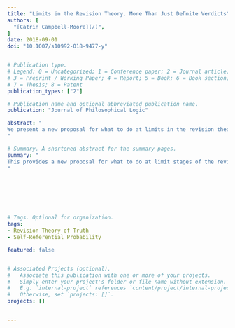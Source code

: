 ```yaml
---
title: "Limits in the Revision Theory. More Than Just Deﬁnite Verdicts"
authors: [
  "[Catrin Campbell-Moore](/)",
]
date: 2018-09-01
doi: "10.1007/s10992-018-9477-y"


# Publication type.
# Legend: 0 = Uncategorized; 1 = Conference paper; 2 = Journal article;
# 3 = Preprint / Working Paper; 4 = Report; 5 = Book; 6 = Book section;
# 7 = Thesis; 8 = Patent
publication_types: ["2"]

# Publication name and optional abbreviated publication name.
publication: "Journal of Philosophical Logic"

abstract: "
We present a new proposal for what to do at limits in the revision theory. The usual criterion for a limit stage is that it should agree with any definite verdicts that have been brought about before that stage. We suggest that one should not only consider definite verdicts that have been brought about but also more general properties; in fact any closed property can be considered. This more general framework is required if we move to considering revision theories for concepts that are concerned with real numbers, but also has consequences for more traditional revision theories such as the revision theory of truth.
"

# Summary. A shortened abstract for the summary pages.
summary: "
This provides a new proposal for what to do at limit stages of the revision theory of truth: one shouldn't only consider definite verdicts that are brought about, but more general closed properties. This is important if one wishes to consider a revision theory for probability.
"







# Tags. Optional for organization.
tags:
- Revision Theory of Truth
- Self-Referential Probability

featured: false


# Associated Projects (optional).
#   Associate this publication with one or more of your projects.
#   Simply enter your project's folder or file name without extension.
#   E.g. `internal-project` references `content/project/internal-project/index.md`.
#   Otherwise, set `projects: []`.
projects: []


---
```

